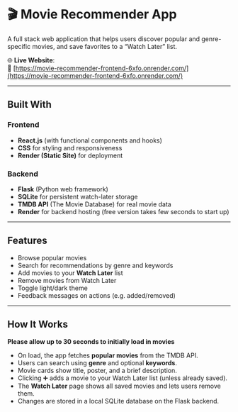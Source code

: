 # 🎬 Movie Recommender App

A full stack web application that helps users discover popular and genre-specific movies, and save favorites to a “Watch Later” list.

🌐 **Live Website**:  
🔗 [https://movie-recommender-frontend-6xfo.onrender.com/](https://movie-recommender-frontend-6xfo.onrender.com/)

---

## Built With

### Frontend
- **React.js** (with functional components and hooks)
- **CSS** for styling and responsiveness
- **Render (Static Site)** for deployment

### Backend
- **Flask** (Python web framework)
- **SQLite** for persistent watch-later storage
- **TMDB API** (The Movie Database) for real movie data
- **Render** for backend hosting (free version takes few seconds to start up)

---

## Features

- Browse popular movies
- Search for recommendations by genre and keywords
- Add movies to your **Watch Later** list
- Remove movies from Watch Later
- Toggle light/dark theme
- Feedback messages on actions (e.g. added/removed)

---

## How It Works
**Please allow up to 30 seconds to initially load in movies**

- On load, the app fetches **popular movies** from the TMDB API.
- Users can search using **genre** and optional **keywords**.
- Movie cards show title, poster, and a brief description.
- Clicking ➕ adds a movie to your Watch Later list (unless already saved).
- The **Watch Later** page shows all saved movies and lets users remove them.
- Changes are stored in a local SQLite database on the Flask backend.
